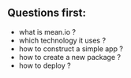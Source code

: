 Questions first:
----
- what is mean.io ?
- which technology it uses  ?
- how to construct a simple app ?
- how to create a new package  ?
- how to deploy ?
